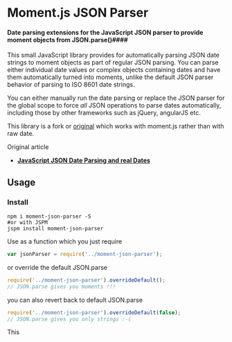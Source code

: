 
# Moment.js JSON Parser
#### Date parsing extensions for the JavaScript JSON parser to provide moment objects from JSON.parse()####

This small JavaScript library provides for automatically parsing JSON date strings 
to moment objects as part of regular JSON parsing.
You can parse either individual date values or complex objects containing dates
and have them automatically turned into moments, unlike the default JSON parser
behavior of parsing to ISO 8601 date strings. 

You can either manually run the date parsing or replace the JSON parser 
for the global scope to force *all* JSON operations to parse dates 
automatically, including those by other frameworks such as jQuery, angularJS etc.

This library is a fork or [original](https://github.com/RickStrahl/json.date-extensions) which works with moment.js rather than with raw date.

Original article
* **[JavaScript JSON Date Parsing and real Dates](http://weblog.west-wind.com/posts/2014/Jan/06/JavaScript-JSON-Date-Parsing-and-real-Dates)**

## Usage ##

### Install

```
npm i moment-json-parser -S
#or with JSPM
jspm install moment-json-parser
```

Use as a function which you just require
```javascript
var jsonParser = require('../moment-json-parser');

```
or override the default JSON.parse
```javascript
require('../moment-json-parser').overrideDefault();
// JSON.parse gives you moments !!!
```

you can also revert back to default JSON.parse
```javascript
require('../moment-json-parser').overrideDefault(false);
// JSON.parse gives you only strings :-(
```

This